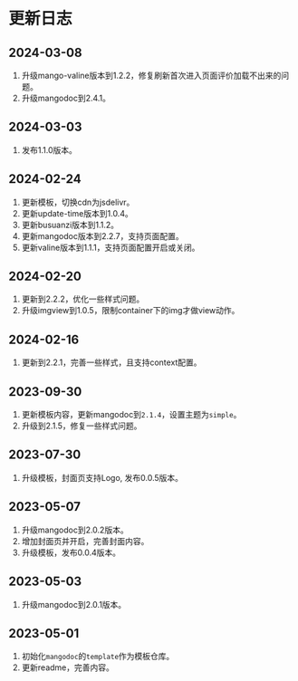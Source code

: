 # 更新日志

## 2024-03-08
1. 升级mango-valine版本到1.2.2，修复刷新首次进入页面评价加载不出来的问题。
2. 升级mangodoc到2.4.1。

## 2024-03-03
1. 发布1.1.0版本。

## 2024-02-24
1. 更新模板，切换cdn为jsdelivr。
2. 更新update-time版本到1.0.4。
3. 更新busuanzi版本到1.1.2。
4. 更新mangodoc版本到2.2.7，支持页面配置。
5. 更新valine版本到1.1.1，支持页面配置开启或关闭。

## 2024-02-20
1. 更新到2.2.2，优化一些样式问题。
2. 升级imgview到1.0.5，限制container下的img才做view动作。


## 2024-02-16
1. 更新到2.2.1，完善一些样式，且支持context配置。

## 2023-09-30
1. 更新模板内容，更新mangodoc到`2.1.4`，设置主题为`simple`。
2. 升级到2.1.5，修复一些样式问题。

## 2023-07-30
1. 升级模板，封面页支持Logo, 发布0.0.5版本。

## 2023-05-07
1. 升级mangodoc到2.0.2版本。
2. 增加封面页并开启，完善封面内容。
3. 升级模板，发布0.0.4版本。


## 2023-05-03
1. 升级mangodoc到2.0.1版本。

## 2023-05-01
1. 初始化`mangodoc`的`template`作为模板仓库。
2. 更新readme，完善内容。

